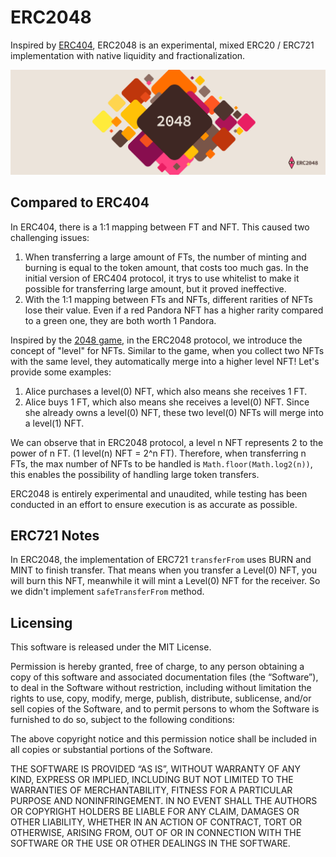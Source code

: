 # ERC2048
Inspired by [ERC404](https://github.com/Pandora-Labs-Org/erc404), ERC2048 is an experimental, mixed ERC20 / ERC721 implementation with native liquidity and fractionalization.

![](./assets/protocol.jpg)
## Compared to ERC404
In ERC404, there is a 1:1 mapping between FT and NFT. This caused two challenging issues:

1. When transferring a large amount of FTs, the number of minting and burning is equal to the token amount, that costs too much gas. In the initial version of ERC404 protocol, it trys to use whitelist to make it possible for transferring large amount, but it proved ineffective.
2. With the 1:1 mapping between FTs and NFTs, different rarities of NFTs lose their value. Even if a red Pandora NFT has a higher rarity compared to a green one, they are both worth 1 Pandora.

Inspired by the [2048 game](https://en.wikipedia.org/wiki/2048_(video_game)), in the ERC2048 protocol, we introduce the concept of "level" for NFTs. Similar to the game, when you collect two NFTs with the same level, they automatically merge into a higher level NFT! Let's provide some examples:

1. Alice purchases a level(0) NFT, which also means she receives 1 FT.
2. Alice buys 1 FT, which also means she receives a level(0) NFT. Since she already owns a level(0) NFT, these two level(0) NFTs will merge into a level(1) NFT.

We can observe that in ERC2048 protocol, a level n NFT represents 2 to the power of n FT. (1 level(n) NFT = 2^n FT). Therefore, when transferring n FTs, the max number of NFTs to be handled is `Math.floor(Math.log2(n))`, this enables the possibility of handling large token transfers.

ERC2048 is entirely experimental and unaudited, while testing has been conducted in an effort to ensure execution is as accurate as possible.

## ERC721 Notes
In ERC2048, the implementation of ERC721 `transferFrom` uses BURN and MINT to finish transfer. That means when you transfer a Level(0) NFT, you will burn this NFT, meanwhile it will mint a Level(0) NFT for the receiver. So we didn't implement `safeTransferFrom` method.

## Licensing
This software is released under the MIT License.

Permission is hereby granted, free of charge, to any person obtaining a copy of this software and associated documentation files (the “Software”), to deal in the Software without restriction, including without limitation the rights to use, copy, modify, merge, publish, distribute, sublicense, and/or sell copies of the Software, and to permit persons to whom the Software is furnished to do so, subject to the following conditions:

The above copyright notice and this permission notice shall be included in all copies or substantial portions of the Software.

THE SOFTWARE IS PROVIDED “AS IS”, WITHOUT WARRANTY OF ANY KIND, EXPRESS OR IMPLIED, INCLUDING BUT NOT LIMITED TO THE WARRANTIES OF MERCHANTABILITY, FITNESS FOR A PARTICULAR PURPOSE AND NONINFRINGEMENT. IN NO EVENT SHALL THE AUTHORS OR COPYRIGHT HOLDERS BE LIABLE FOR ANY CLAIM, DAMAGES OR OTHER LIABILITY, WHETHER IN AN ACTION OF CONTRACT, TORT OR OTHERWISE, ARISING FROM, OUT OF OR IN CONNECTION WITH THE SOFTWARE OR THE USE OR OTHER DEALINGS IN THE SOFTWARE.
